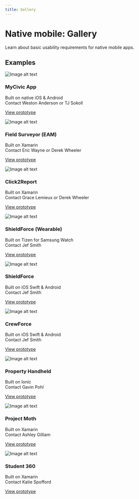 ```yaml
---
title: Gallery
---
```


# Native mobile: Gallery

Learn about basic usability requirements for native mobile apps.

## Examples 

<Columns columns="three" type="equal">

<div>

![Image alt text](images/mycivic.png)

### MyCivic App

Built on native iOS & Android <br />
Contact Weston Anderson or TJ Sokoll

[View prototype](https://tylertech.invisionapp.com/share/5XU0AMEBYRP#/screens)

</div>

<div>

![Image alt text](images/field-surveyor.png)

### Field Surveyor (EAM)

Built on Xamarin<br />
Contact Eric Wayne or Derek Wheeler

[View prototype](https://tylertech.invisionapp.com/share/2WQGBYI5YZC#/353668883_Home)

</div>

<div>

![Image alt text](images/c2r.png)

### Click2Report

Built on Xamarin<br />
Contact Grace Lemieux or Derek Wheeler

[View prototype](https://tylertech.invisionapp.com/share/MGLYGBSAWXD)

</div>

<div>

![Image alt text](images/shield-force-wearable.png)

### ShieldForce (Wearable)

Built on Tizen for Samsung Watch <br />
Contact Jef Smith

[View prototype](https://tylertech.invisionapp.com/share/TXSHEFIM3J5#/screens)

</div>

<div>

![Image alt text](images/shield-force.png)

### ShieldForce

Built on iOS Swift & Android <br />
Contact Jef Smith

[View prototype](https://tylertech.invisionapp.com/share/32U9F1TKHTG#/screens)

</div>

<div>

![Image alt text](images/crew-force.png)

### CrewForce

Built on iOS Swift & Android <br />
Contact Jef Smith

[View prototype](https://tylertech.invisionapp.com/share/64TLPMINT3M#/screens)

</div>

<div>

![Image alt text](images/property-handheld.png)

### Property Handheld

Built on Ionic <br />
Contact Gavin Pohl

[View prototype](https://tylertech.invisionapp.com/share/X6U1KI7GF2B#/screens)

</div>

<div>

![Image alt text](images/project-moth.png)

### Project Moth

Built on Xamarin <br />
Contact Ashley Gilliam

[View prototype](https://tylertech.invisionapp.com/share/DTS8OQ83EJX#/screens)

</div>

<div>

![Image alt text](images/student360.png)

### Student 360

Built on Xamarin <br />
Contact Katie Spofford

[View prototype](https://tylertech.invisionapp.com/share/SWRC2U58FCM#/screens/355816479_Homescreen_1)

</div>

</Columns>
